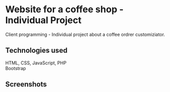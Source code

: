 
# Website for a coffee shop - Individual Project

Client programming - Individual project about a coffee ordrer customiziator.

## Technologies used
HTML, CSS, JavaScript, PHP  </br>Bootstrap 
## Screenshots
